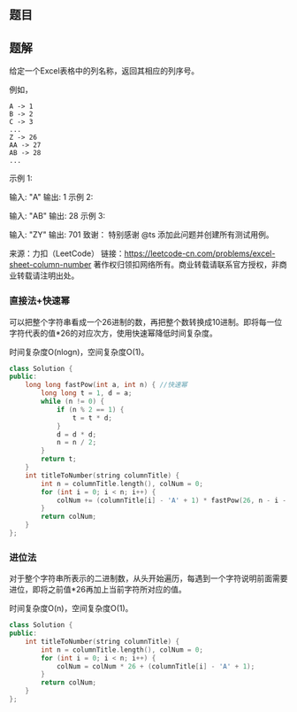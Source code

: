 ## 题目

## 题解

给定一个Excel表格中的列名称，返回其相应的列序号。

例如，

    A -> 1
    B -> 2
    C -> 3
    ...
    Z -> 26
    AA -> 27
    AB -> 28 
    ...
示例 1:

输入: "A"
输出: 1
示例 2:

输入: "AB"
输出: 28
示例 3:

输入: "ZY"
输出: 701
致谢：
特别感谢 @ts 添加此问题并创建所有测试用例。

来源：力扣（LeetCode）
链接：https://leetcode-cn.com/problems/excel-sheet-column-number
著作权归领扣网络所有。商业转载请联系官方授权，非商业转载请注明出处。

### 直接法+快速幂

可以把整个字符串看成一个26进制的数，再把整个数转换成10进制。即将每一位字符代表的值*26的对应次方，使用快速幂降低时间复杂度。

时间复杂度O(nlogn)，空间复杂度O(1)。

```c++
class Solution {
public:
    long long fastPow(int a, int n) { //快速幂
        long long t = 1, d = a;
        while (n != 0) {
            if (n % 2 == 1) {
                t = t * d;
            }
            d = d * d;
            n = n / 2;
        }
        return t;
    }
    int titleToNumber(string columnTitle) {
        int n = columnTitle.length(), colNum = 0;
        for (int i = 0; i < n; i++) {
            colNum += (columnTitle[i] - 'A' + 1) * fastPow(26, n - i - 1);
        }
        return colNum;
    }
};
```

### 进位法

对于整个字符串所表示的二进制数，从头开始遍历，每遇到一个字符说明前面需要进位，即将之前值*26再加上当前字符所对应的值。

时间复杂度O(n)，空间复杂度O(1)。

```c++
class Solution {
public:
    int titleToNumber(string columnTitle) {
        int n = columnTitle.length(), colNum = 0;
        for (int i = 0; i < n; i++) {
            colNum = colNum * 26 + (columnTitle[i] - 'A' + 1);
        }
        return colNum;
    }
};
```

